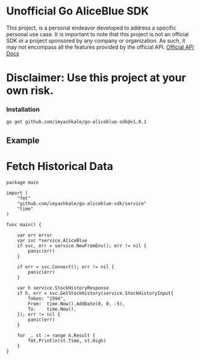 # Unofficial Go AliceBlue SDK
This project, is a personal endeavor developed to address a specific personal use case. It is important to note that this project is not an official SDK or a project sponsored by any company or organization. As such, it may not encompass all the features provided by the official API. [ Official API Docs](https://v2api.aliceblueonline.com/introduction)

# Disclaimer: Use this project at your own risk.

### Installation
```
go get github.com/imyashkale/go-aliceblue-sdk@v1.0.1
```

## Example

# Fetch Historical Data 
````
package main

import (
	"fmt"
	"github.com/imyashkale/go-aliceblue-sdk/service"
	"time"
)

func main() {

	var err error
	var svc *service.AliceBlue
	if svc, err = service.NewFromEnv(); err != nil {
		panic(err)
	}

	if err = svc.Connect(); err != nil {
		panic(err)
	}

	var h service.StockHistoryResponse
	if h, err = svc.GetStockHistory(service.StockHistoryInput{
		Token: "1594",
		From:  time.Now().AddDate(0, 0, -5),
		To:    time.Now(),
	}); err != nil {
		panic(err)
	}

	for _, st := range h.Result {
		fmt.Println(st.Time, st.High)
	}
}

````
